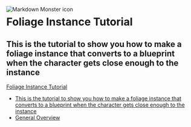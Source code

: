 
<img src="header.png"
     alt="Markdown Monster icon"
     style="float: left; margin-right: 10px;" />
     
# Foliage Instance Tutorial
## This is the tutorial to show you how to make a foliage instance that converts to a blueprint when the character gets close enough to the instance

[Foliage Instance Tutorial](#foliage-instance-tutorial)
  - [This is the tutorial to show you how to make a foliage instance that converts to a blueprint when the character gets close enough to the instance]()
  - [General Overview](#general-overview)